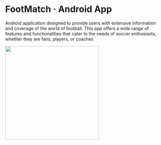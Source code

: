 # FootMatch · Android App

Android application designed to provide users with extensive information and coverage of the world of football. 
This app offers a wide range of features and functionalities that cater to the needs of soccer enthusiasts, whether they are fans, players, or coaches

<img src="https://github.com/miguelglez8/footmatch-sdm/assets/113930788/cde7f4d9-63a0-4e2d-bcb9-f85fdc4aa5cc" width="300">
